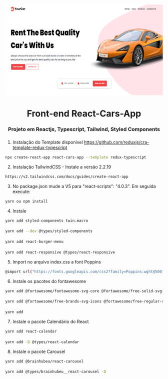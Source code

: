 <div align="center">
  <p align="center">
    <img src="src/assets/images/preview.png" width="680" height="290" alt="React Cars App" />
  </p>
 <h1>Front-end React-Cars-App </h1>
 <h3>Projeto em Reactjs, Typescript, Tailwind, Styled Components <h3>
</div>

1. Instalação do Template disponível https://github.com/reduxjs/cra-template-redux-typescript

```bash
npx create-react-app react-cars-app --template redux-typescript
```

2. Instalação TailwindCSS - Instale a versão 2.2.19

```bash
https://v2.tailwindcss.com/docs/guides/create-react-app
```

3. No package.json mude a V5 para "react-scripts": "4.0.3". Em seguida execute:

```bash
yarn ou npm install
```

4. Instale

```bash
yarn add styled-components twin.macro

yarn add --dev @types/styled-components

yarn add react-burger-menu

yarn add react-responsive @types/react-responsive

```

5. Import no arquivo index.css a font Poppins

```bash
@import url("https://fonts.googleapis.com/css2?family=Poppins:wght@500;700;800;900&display=swap");
```

6. Instale os pacotes do fontawesome

```bash
yarn add @fortawesome/fontawesome-svg-core @fortawesome/free-solid-svg-icons @fortawesome/react-fontawesome

yarn add @fortawesome/free-brands-svg-icons @fortawesome/free-regular-svg-icons

yarn add
```

7. Instale o pacote Calendário do React

```bash
yarn add react-calendar

yarn add -D @types/react-calendar

```

8. Instale o pacote Carousel

```bash
yarn add @brainhubeu/react-carousel

yarn add @types/brainhubeu__react-carousel -D
```
